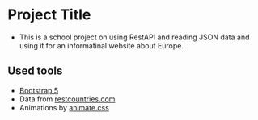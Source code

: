 # Project Title  
- This is a school project on using RestAPI and reading JSON data and using it for an informatinal website about Europe.

## Used tools
- [Bootstrap 5](https://getbootstrap.com/)
- Data from [restcountries.com](https://restcountries.com/v3.1/region/europe)
- Animations by [animate.css](https://github.com/animate-css/animate.css/tree/main)
